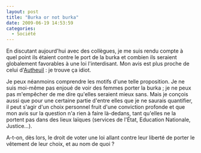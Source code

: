 ```yaml
---
layout: post
title: "Burka or not burka"
date: 2009-06-19 14:53:59
categories:
  - Société
---
```


En discutant aujourd'hui avec des collègues, je me suis rendu compte à quel point ils étaient contre le port de la burka et combien ils seraient globalement favorables à une loi l'interdisant. Mon avis est plus proche de celui d'[Autheuil](http://authueil.org/?2009/06/18/1363-masquer-les-signes-visibles)&nbsp;: je trouve ça idiot.

<!-- more -->

Je peux néanmoins comprendre les motifs d'une telle proposition. Je ne suis moi-même pas enjoué de voir des femmes porter la burka ; je ne peux pas m'empêcher de me dire qu'elles seraient mieux sans. Mais je conçois aussi que pour une certaine partie d'entre elles que je ne saurais quantifier, il peut s'agir d'un choix personnel fruit d'une conviction profonde et que mon avis sur la question n'a rien à faire là-dedans, tant qu'elles ne la portent pas dans des lieux laïques (services de l'État, Education Nationale, Justice…).

A-t-on, dès lors, le droit de voter une loi allant contre leur liberté de porter le vêtement de leur choix, et au nom de quoi&nbsp;?